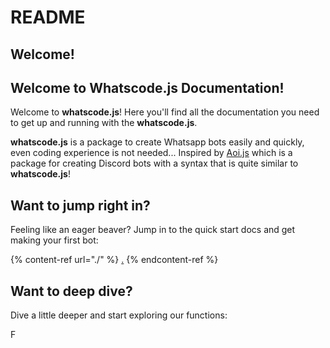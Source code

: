 # README

## Welcome!

## Welcome to Whatscode.js Documentation!

Welcome to **whatscode.js**! Here you'll find all the documentation you need to get up and running with the **whatscode.js**.

**whatscode.js** is a package to create Whatsapp bots easily and quickly, even coding experience is not needed... Inspired by [Aoi.js](https://npmjs.com/aoi.js) which is a package for creating Discord bots with a syntax that is quite similar to **whatscode.js**!

## Want to jump right in?

Feeling like an eager beaver? Jump in to the quick start docs and get making your first bot:

{% content-ref url="./" %}
[.](./)
{% endcontent-ref %}

## Want to deep dive?

Dive a little deeper and start exploring our functions:

​[​](reference/functions/)F
